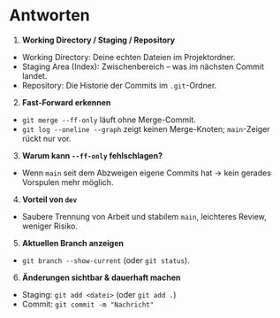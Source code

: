 # Antworten

1) **Working Directory / Staging / Repository**
- Working Directory: Deine echten Dateien im Projektordner.
- Staging Area (Index): Zwischenbereich – was im nächsten Commit landet.
- Repository: Die Historie der Commits im `.git`-Ordner.

2) **Fast-Forward erkennen**
- `git merge --ff-only` läuft ohne Merge-Commit.
- `git log --oneline --graph` zeigt keinen Merge-Knoten; `main`-Zeiger rückt nur vor.

3) **Warum kann `--ff-only` fehlschlagen?**
- Wenn `main` seit dem Abzweigen eigene Commits hat → kein gerades Vorspulen mehr möglich.

4) **Vorteil von `dev`**
- Saubere Trennung von Arbeit und stabilem `main`, leichteres Review, weniger Risiko.

5) **Aktuellen Branch anzeigen**
- `git branch --show-current` (oder `git status`).

6) **Änderungen sichtbar & dauerhaft machen**
- Staging: `git add <datei>` (oder `git add .`)
- Commit: `git commit -m "Nachricht"`
